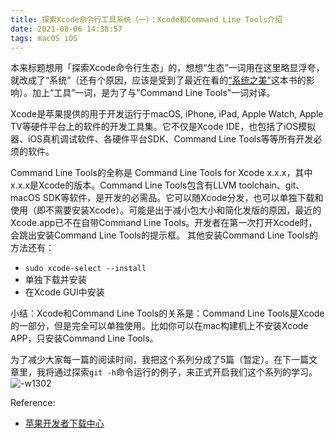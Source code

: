 ```yaml
---
title: 探索Xcode命令行工具系统（一）：Xcode和Command Line Tools介绍
date: 2021-08-06 14:38:57
tags: macOS iOS
---
```


本来标题想用「探索Xcode命令行生态」的，想想“生态”一词用在这里略显浮夸，就改成了“系统”（还有个原因，应该是受到了最近在看的[“系统之美”](https://book.douban.com/subject/11528220/)这本书的影响）。加上“工具”一词，是为了与"Command Line Tools"一词对译。

Xcode是苹果提供的用于开发运行于macOS, iPhone, iPad, Apple Watch, Apple TV等硬件平台上的软件的开发工具集。它不仅是Xcode IDE，也包括了iOS模拟器、iOS真机调试软件、各硬件平台SDK、Command Line Tools等等所有开发必须的软件。

Command Line Tools的全称是 Command Line Tools for Xcode x.x.x，其中x.x.x是Xcode的版本。Command Line Tools包含有LLVM toolchain、git、macOS SDK等软件，是开发的必需品。它可以随Xcode分发，也可以单独下载和使用（即不需要安装Xcode）。可能是出于减小包大小和简化发版的原因，最近的Xcode.app已不在自带Command Line Tools。开发者在第一次打开Xcode时，会跳出安装Command Line Tools的提示框。
其他安装Command Line Tools的方法还有：
* `sudo xcode-select --install`
* 单独下载并安装
* 在Xcode GUI中安装

小结：Xcode和Command Line Tools的关系是：Command Line Tools是Xcode的一部分，但是完全可以单独使用。比如你可以在mac构建机上不安装Xcode APP，只安装Command Line Tools。

为了减少大家每一篇的阅读时间，我把这个系列分成了5篇（暂定）。在下一篇文章里，我将通过探索`git -h`命令运行的例子，来正式开启我们这个系列的学习。
![-w1302](https://karl1b.blob.core.windows.net/mweb//2021/08/06/16282399579998.jpg)

Reference:
* [苹果开发者下载中心](https://developer.apple.com/download/all/)

